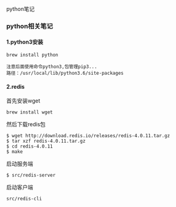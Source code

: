 python笔记

### python相关笔记


#### 1.python3安装
```
brew install python

注意后面使用命令python3,包管理pip3...
路径：/usr/local/lib/python3.6/site-packages
```

#### 2.redis

首先安装wget
```
brew install wget
```

然后下载redis包
```
$ wget http://download.redis.io/releases/redis-4.0.11.tar.gz
$ tar xzf redis-4.0.11.tar.gz
$ cd redis-4.0.11
$ make
```

启动服务端
```
$ src/redis-server
```

启动客户端
```
src/redis-cli
```



